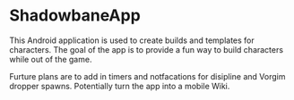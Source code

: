 # ShadowbaneApp

This Android application is used to create builds and templates for characters. The goal of the app is to provide a fun
way to build characters while out of the game.

Furture plans are to add in timers and notfacations for disipline and Vorgim dropper spawns. Potentially turn the app into a mobile Wiki.
